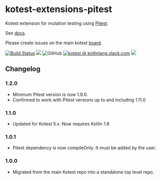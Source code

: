 # kotest-extensions-pitest

Kotest extension for mutation testing using [Pitest](https://pitest.org/).

See [docs](https://kotest.io/docs/extensions/pitest.html).

Please create issues on the main kotest [board](https://github.com/kotest/kotest/issues).

[![Build Status](https://github.com/kotest/kotest-extensions-pitest/workflows/master/badge.svg)](https://github.com/kotest/kotest-extensions-pitest/actions)
[<img src="https://img.shields.io/maven-central/v/io.kotest.extensions/kotest-extensions-pitest.svg?label=latest%20release"/>](http://search.maven.org/#search|ga|1|kotest-extensions-pitest)
![GitHub](https://img.shields.io/github/license/kotest/kotest-extensions-pitest)
[![kotest @ kotlinlang.slack.com](https://img.shields.io/static/v1?label=kotlinlang&message=kotest&color=blue&logo=slack)](https://kotlinlang.slack.com/archives/CT0G9SD7Z)
[<img src="https://img.shields.io/nexus/s/https/s01.oss.sonatype.org/io.kotest.extensions/kotest-extensions-pitest.svg?label=latest%20snapshot"/>](https://oss.sonatype.org/content/repositories/snapshots/io/kotest/extensions/kotest-extensions-pitest/)

## Changelog

### 1.2.0

* Minimum Pitest version is now 1.9.0.
* Confirmed to work with Pitest versions up to and including 1.11.0

### 1.1.0

* Updated for Kotest 5.x. Now requires Kotlin 1.6

### 1.0.1

* Pitest dependency is now compileOnly. It must be added by the user.

### 1.0.0

* Migrated from the main Kotest repo into a standalone top level repo.
